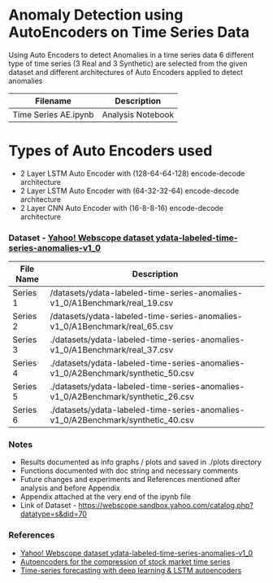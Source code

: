 # Anomaly Detection using AutoEncoders on Time Series Data
Using Auto Encoders to detect Anomalies in a time series data
6 different type of time series (3 Real and 3 Synthetic) are selected from the given dataset and different architectures of Auto Encoders applied to detect anomalies

| Filename | Description |
| --- | --- |
| Time Series AE.ipynb | Analysis Notebook |

# Types of Auto Encoders used
- 2 Layer LSTM Auto Encoder with (128-64-64-128) encode-decode architecture
- 2 Layer LSTM Auto Encoder with (64-32-32-64) encode-decode architecture
- 2 Layer CNN Auto Encoder with (16-8-8-16) encode-decode architecture

###  Dataset - [Yahoo! Webscope dataset ydata-labeled-time-series-anomalies-v1_0](https://webscope.sandbox.yahoo.com/catalog.php?datatype=s&did=70)

| File Name | Description |
| --- | --- |
| Series 1 | /datasets/ydata-labeled-time-series-anomalies-v1_0/A1Benchmark/real_19.csv |
| Series 2 | /datasets/ydata-labeled-time-series-anomalies-v1_0/A1Benchmark/real_65.csv |
| Series 3 | ./datasets/ydata-labeled-time-series-anomalies-v1_0/A1Benchmark/real_37.csv |
| Series 4 | ./datasets/ydata-labeled-time-series-anomalies-v1_0/A2Benchmark/synthetic_50.csv |
| Series 5 | ./datasets/ydata-labeled-time-series-anomalies-v1_0/A2Benchmark/synthetic_26.csv | 
| Series 6 | ./datasets/ydata-labeled-time-series-anomalies-v1_0/A2Benchmark/synthetic_40.csv |

### Notes
- Results documented as info graphs / plots and saved in ./plots directory
- Functions documented with doc string and necessary comments
- Future changes and experiments and References mentioned after analysis and before Appendix
- Appendix attached at the very end of the ipynb file
- Link of Dataset - https://webscope.sandbox.yahoo.com/catalog.php?datatype=s&did=70

### References 
- [Yahoo! Webscope dataset ydata-labeled-time-series-anomalies-v1_0](https://webscope.sandbox.yahoo.com/catalog.php?datatype=s&did=70)
- [Autoencoders for the compression of stock market time series](https://towardsdatascience.com/autoencoders-for-the-compression-of-stock-market-data-28e8c1a2da3e)
- [Time-series forecasting with deep learning & LSTM autoencoders](https://www.kaggle.com/dimitreoliveira/time-series-forecasting-with-lstm-autoencoders)
